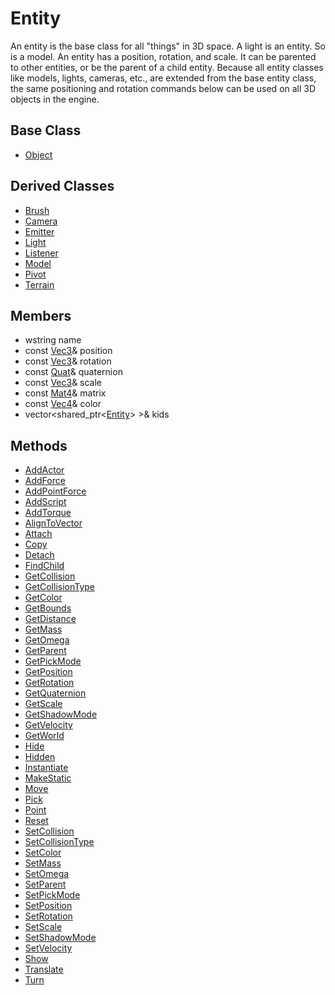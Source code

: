 # Entity
An entity is the base class for all "things" in 3D space. A light is an entity. So is a model. An entity has a position, rotation, and scale. It can be parented to other entities, or be the parent of a child entity. Because all entity classes like models, lights, cameras, etc., are extended from the base entity class, the same positioning and rotation commands below can be used on all 3D objects in the engine.

## Base Class
- [Object](CPP_Object.md)

## Derived Classes ##
- [Brush](CPP_Brush.md)
- [Camera](CPP_Camera.md)
- [Emitter](CPP_Emitter.md)
- [Light](CPP_Light.md)
- [Listener](CPP_Listener.md)
- [Model](CPP_Model.md)
- [Pivot](CPP_Pivot.md)
- [Terrain](CPP_Terrain.md)

## Members
- wstring name
- const [Vec3](CPP_Vec3.md)& position
- const [Vec3](CPP_Vec3.md)& rotation
- const [Quat](CPP_Quat.md)& quaternion
- const [Vec3](CPP_Vec3.md)& scale
- const [Mat4](CPP_Mat4.md)& matrix
- const [Vec4](CPP_Vec4.md)& color
- vector<shared_ptr<[Entity](CPP_Entity_32f.md)\> \>& kids

## Methods ##
* [AddActor](CPP_Entity_AddActor.md)
* [AddForce](CPP_Entity_AddForce_32f.md)
* [AddPointForce](CPP_Entity_AddPointForce_32f.md)
* [AddScript](CPP_Entity_AddScript.md)
* [AddTorque](CPP_Entity_AddTorque_32f.md)
* [AlignToVector](CPP_Entity_AlignToVector_32f.md)
* [Attach](CPP_Entity_Attach.md)
* [Copy](CPP_Entity_Copy.md)
* [Detach](CPP_Entity_Detach.md)
* [FindChild](CPP_Entity_FindChild.md)
* [GetCollision](CPP_Entity_GetCollision.md)
* [GetCollisionType](CPP_Entity_GetCollisionType.md)
* [GetColor](CPP_Entity_GetColor.md)
* [GetBounds](CPP_Entity_GetBounds_32f.md)
* [GetDistance](CPP_Entity_GetDistance_32f.md)
* [GetMass](CPP_Entity_GetMass_32f.md)
* [GetOmega](CPP_Entity_GetOmega_32f.md)
* [GetParent](CPP_Entity_GetParent.md)
* [GetPickMode](CPP_Entity_GetPickMode.md)
* [GetPosition](CPP_Entity_GetPosition_32f.md)
* [GetRotation](CPP_Entity_GetRotation_32f.md)
* [GetQuaternion](CPP_Entity_GetQuaternion_32f.md)
* [GetScale](CPP_Entity_GetScale_32f.md)
* [GetShadowMode](CPP_Entity_GetShadowMode.md)
* [GetVelocity](CPP_Entity_GetVelocity_32f.md)
* [GetWorld](CPP_Entity_GetWorld.md)
* [Hide](CPP_Entity_Hide.md)
* [Hidden](CPP_Entity_Hidden.md)
* [Instantiate](CPP_Entity_Instantiate.md)
* [MakeStatic](CPP_Entity_MakeStatic.md)
* [Move](CPP_Entity_Move_32f.md)
* [Pick](CPP_Entity_Pick_32f.md)
* [Point](CPP_Entity_Point_32f.md)
* [Reset](CPP_Entity_Reset.md)
* [SetCollision](CPP_Entity_SetCollision.md)
* [SetCollisionType](CPP_Entity_SetCollisionType.md)
* [SetColor](CPP_Entity_SetColor.md)
* [SetMass](CPP_Entity_SetMass.md)
* [SetOmega](CPP_Entity_SetOmega_32f.md)
* [SetParent](CPP_Entity_SetParent.md)
* [SetPickMode](CPP_Entity_SetPickMode.md)
* [SetPosition](CPP_Entity_SetPosition_32f.md)
* [SetRotation](CPP_Entity_SetRotation_32f.md)
* [SetScale](CPP_Entity_SetScale_32f.md)
* [SetShadowMode](CPP_Entity_SetShadowMode.md)
* [SetVelocity](CPP_Entity_SetVelocity_32f.md)
* [Show](CPP_Entity_Show.md)
* [Translate](CPP_Entity_Translate_32f.md)
* [Turn](CPP_Entity_Turn_32f.md)
